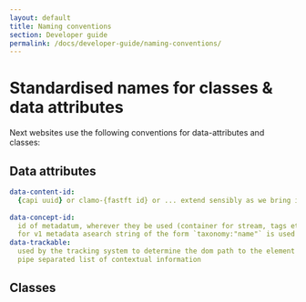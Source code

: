```yaml
---
layout: default
title: Naming conventions
section: Developer guide
permalink: /docs/developer-guide/naming-conventions/
---
```


# Standardised names for classes & data attributes

Next websites use the following conventions for data-attributes and classes:

## Data attributes
```yaml
data-content-id: 
  {capi uuid} or clamo-{fastft id} or ... extend sensibly as we bring in other content sources
  
data-concept-id:
  id of metadatum, wherever they be used (container for stream, tags etc.)
  for v1 metadata asearch string of the form `taxonomy:"name"` is used as the id
data-trackable:
  used by the tracking system to determine the dom path to the element being tracked
  pipe separated list of contextual information
```

## Classes
